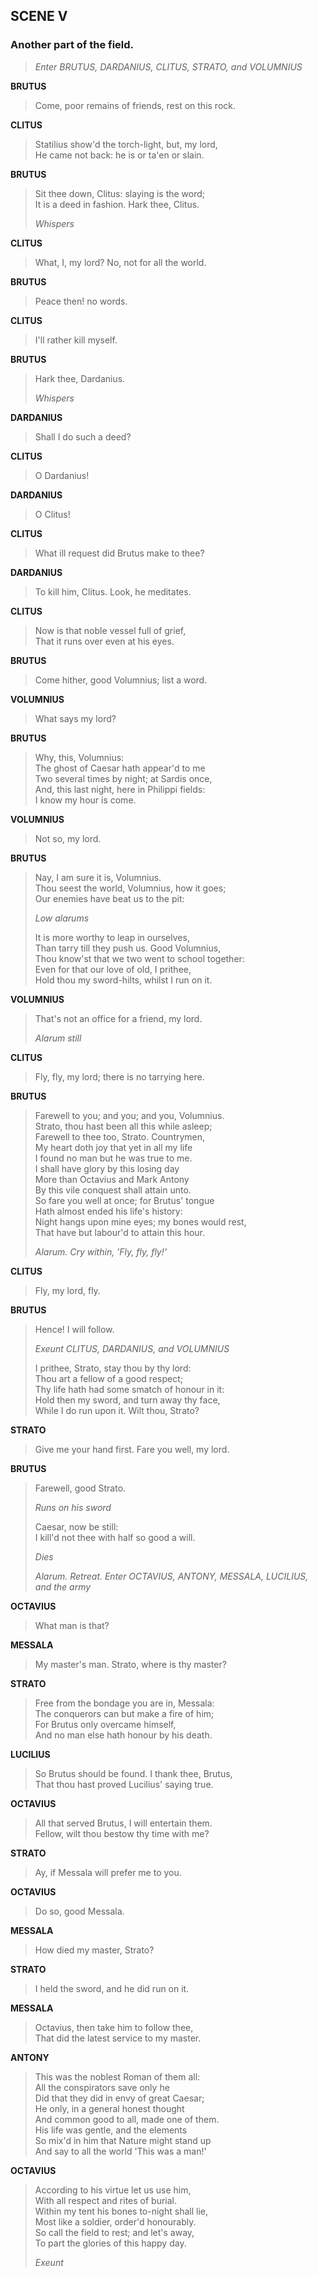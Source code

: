 ## SCENE V

### Another part of the field.

> *Enter BRUTUS, DARDANIUS, CLITUS, STRATO, and VOLUMNIUS*

<span id="speech1">**BRUTUS**</span>

> <span id="5.5.1">Come, poor remains of friends, rest on this
> rock.</span>  

<span id="speech2">**CLITUS**</span>

> <span id="5.5.2">Statilius show'd the torch-light, but, my
> lord,</span>  
> <span id="5.5.3">He came not back: he is or ta'en or slain.</span>  

<span id="speech3">**BRUTUS**</span>

> <span id="5.5.4">Sit thee down, Clitus: slaying is the word;</span>  
> <span id="5.5.5">It is a deed in fashion. Hark thee, Clitus.</span>  
>
> *Whispers*

<span id="speech4">**CLITUS**</span>

> <span id="5.5.6">What, I, my lord? No, not for all the world.</span>  

<span id="speech5">**BRUTUS**</span>

> <span id="5.5.7">Peace then! no words.</span>  

<span id="speech6">**CLITUS**</span>

> <span id="5.5.8">I'll rather kill myself.</span>  

<span id="speech7">**BRUTUS**</span>

> <span id="5.5.9">Hark thee, Dardanius.</span>  
>
> *Whispers*

<span id="speech8">**DARDANIUS**</span>

> <span id="5.5.10">Shall I do such a deed?</span>  

<span id="speech9">**CLITUS**</span>

> <span id="5.5.11">O Dardanius!</span>  

<span id="speech10">**DARDANIUS**</span>

> <span id="5.5.12">O Clitus!</span>  

<span id="speech11">**CLITUS**</span>

> <span id="5.5.13">What ill request did Brutus make to thee?</span>  

<span id="speech12">**DARDANIUS**</span>

> <span id="5.5.14">To kill him, Clitus. Look, he meditates.</span>  

<span id="speech13">**CLITUS**</span>

> <span id="5.5.15">Now is that noble vessel full of grief,</span>  
> <span id="5.5.16">That it runs over even at his eyes.</span>  

<span id="speech14">**BRUTUS**</span>

> <span id="5.5.17">Come hither, good Volumnius; list a word.</span>  

<span id="speech15">**VOLUMNIUS**</span>

> <span id="5.5.18">What says my lord?</span>  

<span id="speech16">**BRUTUS**</span>

> <span id="5.5.19">Why, this, Volumnius:</span>  
> <span id="5.5.20">The ghost of Caesar hath appear'd to me</span>  
> <span id="5.5.21">Two several times by night; at Sardis once,</span>  
> <span id="5.5.22">And, this last night, here in Philippi
> fields:</span>  
> <span id="5.5.23">I know my hour is come.</span>  

<span id="speech17">**VOLUMNIUS**</span>

> <span id="5.5.24">Not so, my lord.</span>  

<span id="speech18">**BRUTUS**</span>

> <span id="5.5.25">Nay, I am sure it is, Volumnius.</span>  
> <span id="5.5.26">Thou seest the world, Volumnius, how it
> goes;</span>  
> <span id="5.5.27">Our enemies have beat us to the pit:</span>  
>
> *Low alarums*
>
> <span id="5.5.28">It is more worthy to leap in ourselves,</span>  
> <span id="5.5.29">Than tarry till they push us. Good
> Volumnius,</span>  
> <span id="5.5.30">Thou know'st that we two went to school
> together:</span>  
> <span id="5.5.31">Even for that our love of old, I prithee,</span>  
> <span id="5.5.32">Hold thou my sword-hilts, whilst I run on
> it.</span>  

<span id="speech19">**VOLUMNIUS**</span>

> <span id="5.5.33">That's not an office for a friend, my lord.</span>  
>
> *Alarum still*

<span id="speech20">**CLITUS**</span>

> <span id="5.5.34">Fly, fly, my lord; there is no tarrying
> here.</span>  

<span id="speech21">**BRUTUS**</span>

> <span id="5.5.35">Farewell to you; and you; and you,
> Volumnius.</span>  
> <span id="5.5.36">Strato, thou hast been all this while
> asleep;</span>  
> <span id="5.5.37">Farewell to thee too, Strato. Countrymen,</span>  
> <span id="5.5.38">My heart doth joy that yet in all my life</span>  
> <span id="5.5.39">I found no man but he was true to me.</span>  
> <span id="5.5.40">I shall have glory by this losing day</span>  
> <span id="5.5.41">More than Octavius and Mark Antony</span>  
> <span id="5.5.42">By this vile conquest shall attain unto.</span>  
> <span id="5.5.43">So fare you well at once; for Brutus'
> tongue</span>  
> <span id="5.5.44">Hath almost ended his life's history:</span>  
> <span id="5.5.45">Night hangs upon mine eyes; my bones would
> rest,</span>  
> <span id="5.5.46">That have but labour'd to attain this hour.</span>  
>
> *Alarum. Cry within, 'Fly, fly, fly!'*

<span id="speech22">**CLITUS**</span>

> <span id="5.5.47">Fly, my lord, fly.</span>  

<span id="speech23">**BRUTUS**</span>

> <span id="5.5.48">Hence! I will follow.</span>  
>
> *Exeunt CLITUS, DARDANIUS, and VOLUMNIUS*
>
> <span id="5.5.49">I prithee, Strato, stay thou by thy lord:</span>  
> <span id="5.5.50">Thou art a fellow of a good respect;</span>  
> <span id="5.5.51">Thy life hath had some smatch of honour in
> it:</span>  
> <span id="5.5.52">Hold then my sword, and turn away thy face,</span>  
> <span id="5.5.53">While I do run upon it. Wilt thou, Strato?</span>  

<span id="speech24">**STRATO**</span>

> <span id="5.5.54">Give me your hand first. Fare you well, my
> lord.</span>  

<span id="speech25">**BRUTUS**</span>

> <span id="5.5.55">Farewell, good Strato.</span>  
>
> *Runs on his sword*
>
> <span id="5.5.56">Caesar, now be still:</span>  
> <span id="5.5.57">I kill'd not thee with half so good a will.</span>  
>
> *Dies*
>
> *Alarum. Retreat. Enter OCTAVIUS, ANTONY, MESSALA, LUCILIUS, and the
> army*

<span id="speech26">**OCTAVIUS**</span>

> <span id="5.5.58">What man is that?</span>  

<span id="speech27">**MESSALA**</span>

> <span id="5.5.59">My master's man. Strato, where is thy
> master?</span>  

<span id="speech28">**STRATO**</span>

> <span id="5.5.60">Free from the bondage you are in, Messala:</span>  
> <span id="5.5.61">The conquerors can but make a fire of him;</span>  
> <span id="5.5.62">For Brutus only overcame himself,</span>  
> <span id="5.5.63">And no man else hath honour by his death.</span>  

<span id="speech29">**LUCILIUS**</span>

> <span id="5.5.64">So Brutus should be found. I thank thee,
> Brutus,</span>  
> <span id="5.5.65">That thou hast proved Lucilius' saying
> true.</span>  

<span id="speech30">**OCTAVIUS**</span>

> <span id="5.5.66">All that served Brutus, I will entertain
> them.</span>  
> <span id="5.5.67">Fellow, wilt thou bestow thy time with me?</span>  

<span id="speech31">**STRATO**</span>

> <span id="5.5.68">Ay, if Messala will prefer me to you.</span>  

<span id="speech32">**OCTAVIUS**</span>

> <span id="5.5.69">Do so, good Messala.</span>  

<span id="speech33">**MESSALA**</span>

> <span id="5.5.70">How died my master, Strato?</span>  

<span id="speech34">**STRATO**</span>

> <span id="5.5.71">I held the sword, and he did run on it.</span>  

<span id="speech35">**MESSALA**</span>

> <span id="5.5.72">Octavius, then take him to follow thee,</span>  
> <span id="5.5.73">That did the latest service to my master.</span>  

<span id="speech36">**ANTONY**</span>

> <span id="5.5.74">This was the noblest Roman of them all:</span>  
> <span id="5.5.75">All the conspirators save only he</span>  
> <span id="5.5.76">Did that they did in envy of great Caesar;</span>  
> <span id="5.5.77">He only, in a general honest thought</span>  
> <span id="5.5.78">And common good to all, made one of them.</span>  
> <span id="5.5.79">His life was gentle, and the elements</span>  
> <span id="5.5.80">So mix'd in him that Nature might stand up</span>  
> <span id="5.5.81">And say to all the world 'This was a man!'</span>  

<span id="speech37">**OCTAVIUS**</span>

> <span id="5.5.82">According to his virtue let us use him,</span>  
> <span id="5.5.83">With all respect and rites of burial.</span>  
> <span id="5.5.84">Within my tent his bones to-night shall
> lie,</span>  
> <span id="5.5.85">Most like a soldier, order'd honourably.</span>  
> <span id="5.5.86">So call the field to rest; and let's away,</span>  
> <span id="5.5.87">To part the glories of this happy day.</span>  
>
> *Exeunt*
